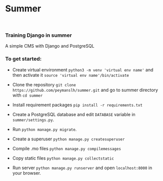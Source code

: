 # Summer
‬
### Training Django in summer
A simple CMS with Django and PostgreSQL

### To get started:
- Create virtual environment
`python3 -m venv 'virtual env name'`
and then activate it
`source 'virtual env name'/bin/activate`

- Clone the repository
`git clone https://github.com/peymanslh/summer.git`
 and go to summer directory with `cd summer`

- Install requirement packages
`pip install -r requirements.txt`

- Create a PostgreSQL database and edit `DATABASE` variable in `summer/settings.py`.

- Run `python manage.py migrate`.

- Create a superuser
`python manage.py createsuperuser`

- Compile .mo files
`python manage.py compilemessages`

- Copy static files `python manage.py collectstatic`

- Run server `python manage.py runserver` and open `localhost:8000` in your browser.
